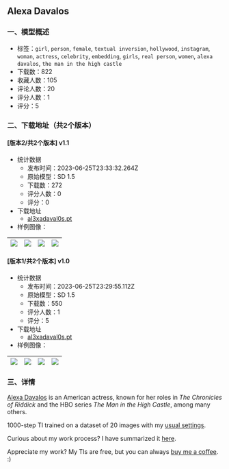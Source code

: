 ## Alexa Davalos
### 一、模型概述

- 标签：`girl`, `person`, `female`, `textual inversion`, `hollywood`, `instagram`, `woman`, `actress`, `celebrity`, `embedding`, `girls`, `real person`, `women`, `alexa davalos`, `the man in the high castle`
- 下载数：822
- 收藏人数：105
- 评论人数：20
- 评分人数：1
- 评分：5

### 二、下载地址（共2个版本）

#### [版本2/共2个版本] v1.1

- 统计数据
  - 发布时间：2023-06-25T23:33:32.264Z
  - 原始模型：SD 1.5
  - 下载数：272
  - 评分人数：0
  - 评分：0
- 下载地址
  - [al3xadaval0s.pt](https://civitai.com/api/download/models/104135)
- 样例图像：

| <img src="https://image.civitai.com/xG1nkqKTMzGDvpLrqFT7WA/54aef07c-fe59-434c-88d9-5a2a3f9a3af0/width=450/1290169.jpeg" /> | <img src="https://image.civitai.com/xG1nkqKTMzGDvpLrqFT7WA/dd63335a-52ad-47e6-9b13-b8cba8e8099d/width=450/1290173.jpeg" /> | <img src="https://image.civitai.com/xG1nkqKTMzGDvpLrqFT7WA/12a2d9c9-7132-4492-9bcb-ed21153b8600/width=450/1290174.jpeg" /> | <img src="https://image.civitai.com/xG1nkqKTMzGDvpLrqFT7WA/0b9ee6b9-507a-4322-836b-0daf349241db/width=450/1290176.jpeg" /> |
| ---- | ---- | ---- | ---- |

#### [版本1/共2个版本] v1.0

- 统计数据
  - 发布时间：2023-06-25T23:29:55.112Z
  - 原始模型：SD 1.5
  - 下载数：550
  - 评分人数：1
  - 评分：5
- 下载地址
  - [al3xadaval0s.pt](https://civitai.com/api/download/models/42889)
- 样例图像：

| <img src="https://image.civitai.com/xG1nkqKTMzGDvpLrqFT7WA/3cb31194-cc1a-40b7-5bc8-26c5bec1cb00/width=450/470162.jpeg" /> | <img src="https://image.civitai.com/xG1nkqKTMzGDvpLrqFT7WA/17e298b4-277d-431a-6b45-7fd5a660e200/width=450/470180.jpeg" /> | <img src="https://image.civitai.com/xG1nkqKTMzGDvpLrqFT7WA/a69803b9-4297-4de3-9f7e-4660c3c7b600/width=450/470179.jpeg" /> | <img src="https://image.civitai.com/xG1nkqKTMzGDvpLrqFT7WA/18523c13-c17a-4b19-2546-dc7fdfe6f800/width=450/470169.jpeg" /> |
| ---- | ---- | ---- | ---- |


### 三、详情
<p><a rel="ugc" href="https://www.instagram.com/alexakdavalos/">Alexa Davalos</a> is an American actress, known for her roles in <em>The Chronicles of Riddick</em> and the HBO series <em>The Man in the High Castle</em>, among many others.</p><p>1000-step TI trained on a dataset of 20 images with my <a target="_blank" rel="ugc" href="https://imgur.com/a/dOJEZg2">usual settings</a>.</p><p>Curious about my work process? I have summarized it <a target="_blank" rel="ugc" href="https://civitai.com/models/18240/india-reynolds-model?commentId=55100&amp;modal=commentThread">here</a>.</p><p>Appreciate my work? My TIs are free, but you can always <a target="_blank" rel="ugc" href="https://www.buymeacoffee.com/jernaugurgeh">buy me a coffee</a>. :)</p>